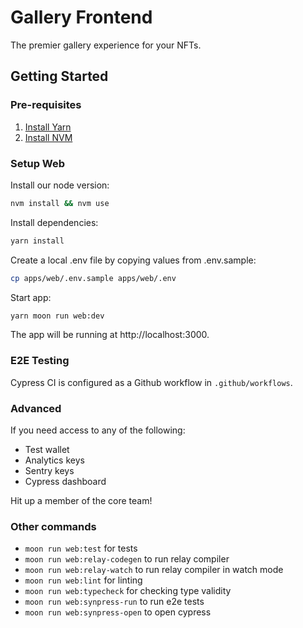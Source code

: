 # Gallery Frontend

The premier gallery experience for your NFTs.

## Getting Started

### Pre-requisites

1. [Install Yarn](https://classic.yarnpkg.com/en/docs/install)
2. [Install NVM](https://github.com/nvm-sh/nvm)

### Setup Web

Install our node version:

```bash
nvm install && nvm use
```

Install dependencies:

```bash
yarn install
```

Create a local .env file by copying values from .env.sample:

```bash
cp apps/web/.env.sample apps/web/.env
```

Start app:

```bash
yarn moon run web:dev
```

The app will be running at http://localhost:3000.

### E2E Testing

Cypress CI is configured as a Github workflow in `.github/workflows`.

### Advanced

If you need access to any of the following:

- Test wallet
- Analytics keys
- Sentry keys
- Cypress dashboard

Hit up a member of the core team!

### Other commands

- `moon run web:test` for tests
- `moon run web:relay-codegen` to run relay compiler
- `moon run web:relay-watch` to run relay compiler in watch mode
- `moon run web:lint` for linting
- `moon run web:typecheck` for checking type validity
- `moon run web:synpress-run` to run e2e tests
- `moon run web:synpress-open` to open cypress
